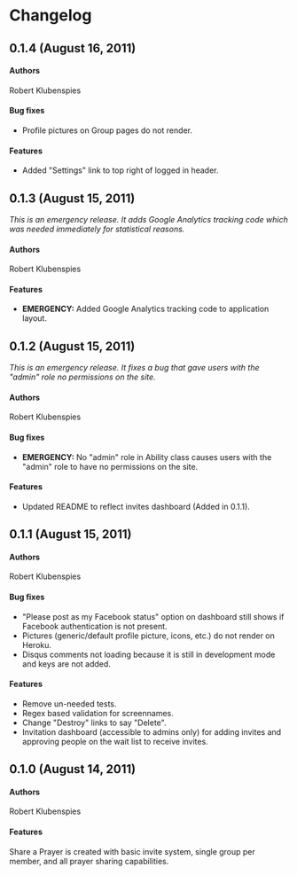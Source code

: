 # Changelog

## 0.1.4 (August 16, 2011)
#### Authors
Robert Klubenspies

#### Bug fixes
*	Profile pictures on Group pages do not render.

#### Features
*	Added "Settings" link to top right of logged in header. 

## 0.1.3 (August 15, 2011)
*This is an emergency release. It adds Google Analytics tracking code which was needed immediately for statistical reasons.*
#### Authors
Robert Klubenspies

#### Features
* **EMERGENCY:** Added Google Analytics tracking code to application layout.

## 0.1.2 (August 15, 2011)
*This is an emergency release. It fixes a bug that gave users with the "admin" role no permissions on the site.*
#### Authors
Robert Klubenspies

#### Bug fixes
*	**EMERGENCY:** No "admin" role in Ability class causes users with the "admin" role to have no permissions on the site.

#### Features
* Updated README to reflect invites dashboard (Added in 0.1.1).

## 0.1.1 (August 15, 2011)
#### Authors
Robert Klubenspies

#### Bug fixes
*	"Please post as my Facebook status" option on dashboard still shows if Facebook authentication is not present.
*	Pictures (generic/default profile picture, icons, etc.) do not render on Heroku.
* Disqus comments not loading because it is still in development mode and keys are not added.

#### Features
*	Remove un-needed tests.
*	Regex based validation for screennames.
*	Change "Destroy" links to say "Delete".
* Invitation dashboard (accessible to admins only) for adding invites and approving people on the wait list to receive invites.

## 0.1.0 (August 14, 2011)
#### Authors
Robert Klubenspies

#### Features
Share a Prayer is created with basic invite system, single group per member, and all prayer sharing capabilities.